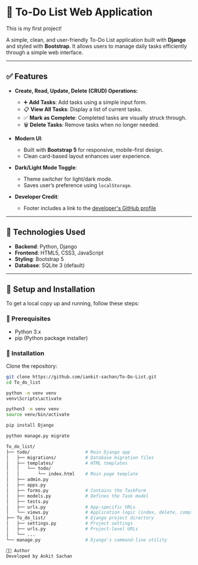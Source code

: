 # 📝 To-Do List Web Application

This is my first project!

A simple, clean, and user-friendly To-Do List application built with **Django** and styled with **Bootstrap**. It allows users to manage daily tasks efficiently through a simple web interface.

---

## ✅ Features

- **Create, Read, Update, Delete (CRUD) Operations:**
  - ➕ **Add Tasks**: Add tasks using a simple input form.
  - 📋 **View All Tasks**: Display a list of current tasks.
  - ✅ **Mark as Complete**: Completed tasks are visually struck through.
  - 🗑 **Delete Tasks**: Remove tasks when no longer needed.

- **Modern UI**:
  - Built with **Bootstrap 5** for responsive, mobile-first design.
  - Clean card-based layout enhances user experience.

- **Dark/Light Mode Toggle**:
  - Theme switcher for light/dark mode.
  - Saves user’s preference using `localStorage`.

- **Developer Credit**:
  - Footer includes a link to the [developer's GitHub profile](https://github.com/iankit-sachan)

---

## 🔧 Technologies Used

- **Backend**: Python, Django  
- **Frontend**: HTML5, CSS3, JavaScript  
- **Styling**: Bootstrap 5  
- **Database**: SQLite 3 (default)

---

## 🚀 Setup and Installation

To get a local copy up and running, follow these steps:

### 🔹 Prerequisites

- Python 3.x  
- pip (Python package installer)

### 🔹 Installation

Clone the repository:

```bash
git clone https://github.com/iankit-sachan/To-Do-List.git
cd To_do_list

python -m venv venv
venv\Scripts\activate

python3 -m venv venv
source venv/bin/activate

pip install Django

python manage.py migrate

To_do_list/
├── todo/                     # Main Django app
│   ├── migrations/           # Database migration files
│   ├── templates/            # HTML templates
│   │   └── todo/
│   │       └── index.html    # Main page template
│   ├── admin.py
│   ├── apps.py
│   ├── forms.py              # Contains the TaskForm
│   ├── models.py             # Defines the Task model
│   ├── tests.py
│   ├── urls.py               # App-specific URLs
│   └── views.py              # Application logic (index, delete, complete)
├── To_do_list/               # Django project directory
│   ├── settings.py           # Project settings
│   ├── urls.py               # Project-level URLs
│   └── ...
└── manage.py                 # Django's command-line utility

🧑‍💻 Author
Developed by Ankit Sachan

